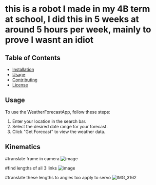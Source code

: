 # this is a robot I made in my 4B term at school, I did this in 5 weeks at around 5 hours per week, mainly to prove I wasnt an idiot

## Table of Contents
- [Installation](#installation)
- [Usage](#usage)
- [Contributing](#contributing)
- [License](#license)

## Usage
To use the WeatherForecastApp, follow these steps:

1. Enter your location in the search bar.
2. Select the desired date range for your forecast.
3. Click "Get Forecast" to view the weather data.

## Kinematics

#translate frame in camera
![image](https://github.com/user-attachments/assets/9df9e9ca-ba14-47f0-bf1a-038a44bec067)

#find lengths of all 3 links
![image](https://github.com/user-attachments/assets/eb05e406-64a8-4dbc-900c-8f0044ec2ef8)

#translate these lengths to angles too apply to servo
![IMG_3162](https://github.com/user-attachments/assets/71c701e1-9baf-4020-8444-788abdef5b34)
